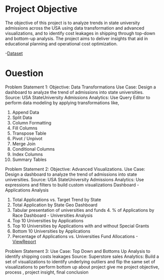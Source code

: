 # Project Objective
The objective of this project is to analyze trends in state university admissions across the USA using data transformation and advanced visualizations, and to identify cost leakages in shipping through top-down and bottom-up analysis. The project aims to deliver insights that aid in educational planning and operational cost optimization.

-<a href="https://github.com/Swetha2403/University-Admissions-Shipping-Cost-Dashboards/blob/main/Datasets-for-Project-2.zip">Dataset</a>

# Ouestion
Problem Statement 1:
Objective: Data Transformations
Use Case: Design a dashboard to analyze the trend of admissions into state
universities.
Source: USA StateUniversity Admissions
Analytics: Use Query Editor to perform data modeling by applying
transformations like,
1. Append Data
2. Split Data
3. Column Formatting
4. Fill Columns
5. Transpose Table
6. Pivot / Unpivot
7. Merge Join
8. Conditional Columns
9. Index Columns
10. Summary Tables
    
Problem Statement 2:
Objective: Advanced Visualizations.
Use Case: Design a dashboard to analyze the trend of admissions into state
universities.
Source: USA StateUniversity Admissions
Analytics: Use expressions and filters to build custom visualizations
Dashboard - Applications Analysis
1. Total Applications vs. Target Trend by State
2. Total Application by State Geo Dashboard
3. Tabular presentation of universities and funds 4. % of Applications by Race
Dashboard - Universities Analysis
1. Top 10 Universities by Applications
2. Top 10 Universities by Applications with and without Special Grants
3. Bottom 10 Universities by Applications
4. Percentage of Applications vs. Universities Fund Allocations
-<a href="https://github.com/Swetha2403/University-Admissions-Shipping-Cost-Dashboards/tree/main/Screen%20Shot">ViewReport</a>  
  
Problem Statement 3:
Use Case: Top Down and Bottoms Up Analysis to identify shipping costs
leakages
Source: Superstore sales
Analytics: Build a set of visualizations to identify underlying outliers and flip the
same set of visualizations to perform bottom up  about project give me  project objective, process , project insight, final conclusion  
